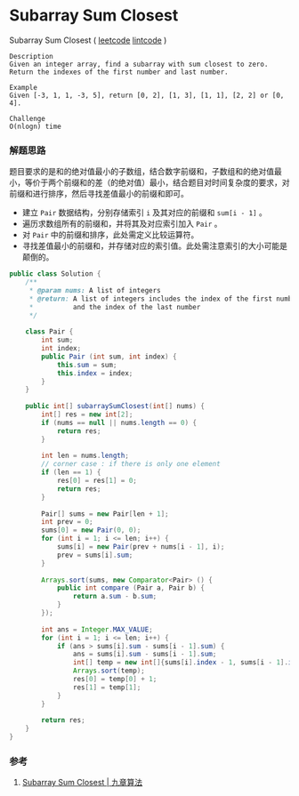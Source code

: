 #  Subarray Sum Closest

 Subarray Sum Closest  ( [leetcode]()  [lintcode]() )

```
Description
Given an integer array, find a subarray with sum closest to zero. 
Return the indexes of the first number and last number.

Example
Given [-3, 1, 1, -3, 5], return [0, 2], [1, 3], [1, 1], [2, 2] or [0, 4].

Challenge 
O(nlogn) time
```



### 解题思路

题目要求的是和的绝对值最小的子数组，结合数字前缀和，子数组和的绝对值最小，等价于两个前缀和的差（的绝对值）最小，结合题目对时间复杂度的要求，对前缀和进行排序，然后寻找差值最小的前缀和即可。

- 建立 `Pair` 数据结构，分别存储索引 `i` 及其对应的前缀和 `sum[i - 1]` 。
- 遍历求数组所有的前缀和，并将其及对应索引加入 `Pair` 。
- 对 `Pair` 中的前缀和排序，此处需定义比较运算符。
- 寻找差值最小的前缀和，并存储对应的索引值。此处需注意索引的大小可能是颠倒的。

```java
public class Solution {
    /**
     * @param nums: A list of integers
     * @return: A list of integers includes the index of the first number 
     *          and the index of the last number
     */
    
    class Pair {
        int sum;
        int index;
        public Pair (int sum, int index) {
            this.sum = sum;
            this.index = index;
        }
    }
    
    public int[] subarraySumClosest(int[] nums) {
        int[] res = new int[2];
        if (nums == null || nums.length == 0) {
            return res;
        }
        
        int len = nums.length;
        // corner case : if there is only one element
        if (len == 1) {
            res[0] = res[1] = 0;
            return res;
        }
        
        Pair[] sums = new Pair[len + 1];
        int prev = 0;
        sums[0] = new Pair(0, 0);
        for (int i = 1; i <= len; i++) {
            sums[i] = new Pair(prev + nums[i - 1], i);
            prev = sums[i].sum;
        }
        
        Arrays.sort(sums, new Comparator<Pair> () {
            public int compare (Pair a, Pair b) {
                return a.sum - b.sum;
            }
        });
        
        int ans = Integer.MAX_VALUE;
        for (int i = 1; i <= len; i++) {
            if (ans > sums[i].sum - sums[i - 1].sum) {
                ans = sums[i].sum - sums[i - 1].sum;
                int[] temp = new int[]{sums[i].index - 1, sums[i - 1].index - 1};
                Arrays.sort(temp);
                res[0] = temp[0] + 1;
                res[1] = temp[1];
            }
        }
        
        return res;
    }
}
```



### 参考

1. [Subarray Sum Closest | 九章算法](http://www.jiuzhang.com/solutions/subarray-sum-closest/)